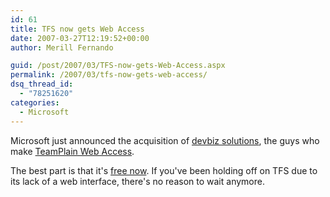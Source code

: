 ```yaml
---
id: 61
title: TFS now gets Web Access
date: 2007-03-27T12:19:52+00:00
author: Merill Fernando

guid: /post/2007/03/TFS-now-gets-Web-Access.aspx
permalink: /2007/03/tfs-now-gets-web-access/
dsq_thread_id:
  - "78251620"
categories:
  - Microsoft
---
```

<p>Microsoft just announced the acquisition of <a href="http://www.devbiz.com/">devbiz solutions</a>, the guys who make <a href="http://www.devbiz.com/teamplain/webaccess/details.aspx">TeamPlain Web Access</a>.</p> <p>The best part is that it's <a href="http://www.devbiz.com/teamplain/webaccess/download.aspx">free now</a>. If you've been holding off on TFS due to its lack of a web interface, there's no reason to wait anymore.</p>